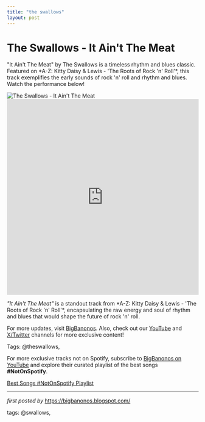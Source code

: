 ```yaml
---
title: "the swallows"
layout: post
---
```

<!-- Title of the Post -->
<h1 >The Swallows - It Ain't The Meat</h1> <!-- Introductory Text -->
<p >"It Ain't The Meat" by The Swallows is a timeless rhythm and blues classic. Featured on *A-Z: Kitty Daisy & Lewis - 'The Roots of Rock 'n' Roll'*, this track exemplifies the early sounds of rock 'n' roll and rhythm and blues. Watch the performance below!</p> <!-- Featured Image -->
<div > <img src="https://i.scdn.co/image/ab67616d0000b2736e6a3444a25295c3e6bdc4fb" alt="The Swallows - It Ain't The Meat" />
</div> <!-- YouTube Video Embed -->
<div > <iframe width="100%" height="514" src="https://www.youtube.com/embed/lpPeQyT36Tg" title="THE SWALLOWS ~ IT AIN`T THE MEAT ~ 1951" frameborder="0" allow="accelerometer; autoplay; clipboard-write; encrypted-media; gyroscope; picture-in-picture; web-share" referrerpolicy="strict-origin-when-cross-origin" allowfullscreen></iframe>
</div> <!-- Song Information -->
<div > <p><em>"It Ain't The Meat"</em> is a standout track from *A-Z: Kitty Daisy & Lewis - 'The Roots of Rock 'n' Roll'*, encapsulating the raw energy and soul of rhythm and blues that would shape the future of rock 'n' roll.</p>
</div> <!-- Footer Links -->
<div > <p>For more updates, visit <a href="https://bigbanonos.blogspot.com/" target="_blank">BigBanonos</a>. Also, check out our <a href="https://www.youtube.com/@BigBanonos" target="_blank">YouTube</a> and <a href="https://x.com/bigbanonos" target="_blank">X/Twitter</a> channels for more exclusive content!</p>
</div> <!-- Tags -->
<p >Tags: @theswallows,</p>


<!--Subscribe and Playlist Links-->
<div>
    <p>For more exclusive tracks not on Spotify, subscribe to <a href="https://www.youtube.com/@BigBanonos" target="_blank">BigBanonos on YouTube</a> and explore their curated playlist of the best songs <strong>#NotOnSpotify</strong>.</p>
    <p><a href="https://www.youtube.com/playlist?list=PLtuNtuTatqI0kFahUCbtbfenC_ET5O_tr" target="_blank">Best Songs #NotOnSpotify Playlist<br /></a></p></div>

<hr />

<p><em>first posted by</em> <a href="https://bigbanonos.blogspot.com/" rel="noopener" target="_new">https://bigbanonos.blogspot.com/</a></p>

<p>tags: @swallows,</p>
